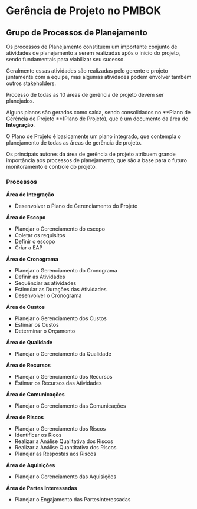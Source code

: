 # Gerência de Projeto no PMBOK

## Grupo de Processos de **Planejamento**

Os processos de Planejamento constituem um importante conjunto de atividades de planejamento a serem realizadas após o início do projeto, sendo fundamentais para viabilizar seu sucesso.

Geralmente essas atividades são  realizadas pelo gerente e projeto juntamente com a equipe, mas algumas atividades podem envolver também outros stakeholders.

Processo de todas as 10 áreas de gerência de projeto devem ser planejados.

Alguns planos são gerados como saída, sendo consolidados no **Plano de Gerência de Projeto **(Plano de Projeto), que é um documento da área de **Integração**.

O Plano de Projeto é basicamente um plano integrado, que contempla o planejamento de todas as áreas de gerência de projeto.

Os principais autores da área de gerência de projeto atribuem grande importância aos processos de planejamento, que são a base para o futuro monitoramento e controle do projeto.

### Processos

**Área de Integração**

- Desenvolver o Plano de Gerenciamento do Projeto

**Área de Escopo**

- Planejar o Gerenciamento do escopo
- Coletar os requisitos
- Definir o escopo
- Criar a EAP

**Área de Cronograma**

- Planejar o Gerenciamento do Cronograma
- Definir as Atividades
- Sequênciar as atividades
- Estimular as Durações das Atividades
- Desenvolver o Cronograma

**Área de Custos**

- Planejar o Gerenciamento dos Custos
- Estimar os Custos
- Determinar o Orçamento

**Área de Qualidade**

- Planejar o Gerenciamento da Qualidade

**Área de Recursos**

- Planejar o Gerenciamento dos Recursos
- Estimar os Recursos das Atividades

**Área de Comunicações**

- Planejar o Gerenciamento das Comunicações

**Área de Riscos**

- Planejar o Gerenciamento dos Riscos
- Identificar os Ricos
- Realizar a Análise Qualitativa dos Riscos
- Realizar a Análise Quantitativa dos Riscos
- Planejar as Respostas aos Riscos

**Área de Aquisições**

- Planejar o Gerenciamento das Aquisições

**Área de Partes Interessadas**

- Planejar o Engajamento das PartesInteressadas
